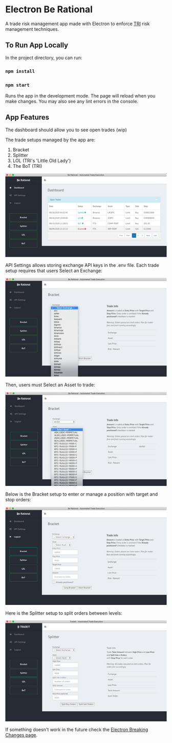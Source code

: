 
# Electron Be Rational

A trade risk management app made with Electron to enforce [TRI](https://www.therationalinvestor.com) risk management techniques.

## To Run App Locally

In the project directory, you can run:

### `npm install`
### `npm start`

Runs the app in the development mode.
The page will reload when you make changes.
You may also see any lint errors in the console.

## App Features

The dashboard should allow you to see open trades (wip)

The trade setups managed by the app are:

1. Bracket
2. Splitter
3. LOL (TRI's 'Little Old Lady')
4. The BoT (TRI) 


![Dashboard](/renderer/images/berational.png "Dashboard")

API Settings allows storing exchange API keys in the .env file. Each trade setup requires that users Select an Exchange:

![Select Exchange](/renderer/images/berational-exch.png "Select Exchange")

Then, users must Select an Asset to trade:

![Select Asset](/renderer/images/berational-asset.png "Select Asset")

Below is the Bracket setup to enter or manage a position with target and stop orders:

![Bracket Parameters](/renderer/images/berational-bracket.png "Bracket Parameters")

Here is the Splitter setup to split orders between levels:

![Splitter Parameters](/renderer/images/berational-splitter.png "Splitter Parameters")


If something doesn't work in the future check the [Electron Breaking Changes page](https://github.com/electron/electron/blob/master/docs/api/breaking-changes.md).
